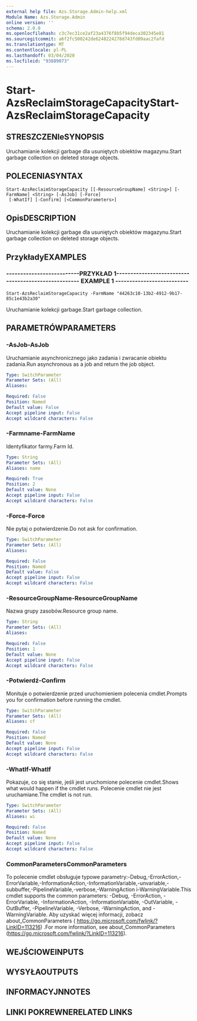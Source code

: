 ```yaml
---
external help file: Azs.Storage.Admin-help.xml
Module Name: Azs.Storage.Admin
online version: ''
schema: 2.0.0
ms.openlocfilehash: c3c7ec31ce2af23a4376f8b5f94deca302345e81
ms.sourcegitcommit: a6f2fc500242de6248224278d743fd09aac2fafd
ms.translationtype: MT
ms.contentlocale: pl-PL
ms.lasthandoff: 03/04/2020
ms.locfileid: "93889073"
---
```

# <span data-ttu-id="d1e30-101">Start-AzsReclaimStorageCapacity</span><span class="sxs-lookup"><span data-stu-id="d1e30-101">Start-AzsReclaimStorageCapacity</span></span>

## <span data-ttu-id="d1e30-102">STRESZCZENIe</span><span class="sxs-lookup"><span data-stu-id="d1e30-102">SYNOPSIS</span></span>
<span data-ttu-id="d1e30-103">Uruchamianie kolekcji garbage dla usuniętych obiektów magazynu.</span><span class="sxs-lookup"><span data-stu-id="d1e30-103">Start garbage collection on deleted storage objects.</span></span>

## <span data-ttu-id="d1e30-104">POLECENIA</span><span class="sxs-lookup"><span data-stu-id="d1e30-104">SYNTAX</span></span>

```
Start-AzsReclaimStorageCapacity [[-ResourceGroupName] <String>] [-FarmName] <String> [-AsJob] [-Force]
 [-WhatIf] [-Confirm] [<CommonParameters>]
```

## <span data-ttu-id="d1e30-105">Opis</span><span class="sxs-lookup"><span data-stu-id="d1e30-105">DESCRIPTION</span></span>
<span data-ttu-id="d1e30-106">Uruchamianie kolekcji garbage dla usuniętych obiektów magazynu.</span><span class="sxs-lookup"><span data-stu-id="d1e30-106">Start garbage collection on deleted storage objects.</span></span>

## <span data-ttu-id="d1e30-107">Przykłady</span><span class="sxs-lookup"><span data-stu-id="d1e30-107">EXAMPLES</span></span>

### <span data-ttu-id="d1e30-108">--------------------------PRZYKŁAD 1--------------------------</span><span class="sxs-lookup"><span data-stu-id="d1e30-108">-------------------------- EXAMPLE 1 --------------------------</span></span>
```
Start-AzsReclaimStorageCapacity -FarmName "44263c10-13b2-4912-9b17-85c1e43b2a30"
```

<span data-ttu-id="d1e30-109">Uruchamianie kolekcji garbage.</span><span class="sxs-lookup"><span data-stu-id="d1e30-109">Start garbage collection.</span></span>

## <span data-ttu-id="d1e30-110">PARAMETRÓW</span><span class="sxs-lookup"><span data-stu-id="d1e30-110">PARAMETERS</span></span>

### <span data-ttu-id="d1e30-111">-AsJob</span><span class="sxs-lookup"><span data-stu-id="d1e30-111">-AsJob</span></span>
<span data-ttu-id="d1e30-112">Uruchamianie asynchronicznego jako zadania i zwracanie obiektu zadania.</span><span class="sxs-lookup"><span data-stu-id="d1e30-112">Run asynchronous as a job and return the job object.</span></span>

```yaml
Type: SwitchParameter
Parameter Sets: (All)
Aliases: 

Required: False
Position: Named
Default value: False
Accept pipeline input: False
Accept wildcard characters: False
```

### <span data-ttu-id="d1e30-113">-Farmname</span><span class="sxs-lookup"><span data-stu-id="d1e30-113">-FarmName</span></span>
<span data-ttu-id="d1e30-114">Identyfikator farmy.</span><span class="sxs-lookup"><span data-stu-id="d1e30-114">Farm Id.</span></span>

```yaml
Type: String
Parameter Sets: (All)
Aliases: name

Required: True
Position: 2
Default value: None
Accept pipeline input: False
Accept wildcard characters: False
```

### <span data-ttu-id="d1e30-115">-Force</span><span class="sxs-lookup"><span data-stu-id="d1e30-115">-Force</span></span>
<span data-ttu-id="d1e30-116">Nie pytaj o potwierdzenie.</span><span class="sxs-lookup"><span data-stu-id="d1e30-116">Do not ask for confirmation.</span></span>

```yaml
Type: SwitchParameter
Parameter Sets: (All)
Aliases: 

Required: False
Position: Named
Default value: False
Accept pipeline input: False
Accept wildcard characters: False
```

### <span data-ttu-id="d1e30-117">-ResourceGroupName</span><span class="sxs-lookup"><span data-stu-id="d1e30-117">-ResourceGroupName</span></span>
<span data-ttu-id="d1e30-118">Nazwa grupy zasobów.</span><span class="sxs-lookup"><span data-stu-id="d1e30-118">Resource group name.</span></span>

```yaml
Type: String
Parameter Sets: (All)
Aliases: 

Required: False
Position: 1
Default value: None
Accept pipeline input: False
Accept wildcard characters: False
```

### <span data-ttu-id="d1e30-119">-Potwierdź</span><span class="sxs-lookup"><span data-stu-id="d1e30-119">-Confirm</span></span>
<span data-ttu-id="d1e30-120">Monituje o potwierdzenie przed uruchomieniem polecenia cmdlet.</span><span class="sxs-lookup"><span data-stu-id="d1e30-120">Prompts you for confirmation before running the cmdlet.</span></span>

```yaml
Type: SwitchParameter
Parameter Sets: (All)
Aliases: cf

Required: False
Position: Named
Default value: None
Accept pipeline input: False
Accept wildcard characters: False
```

### <span data-ttu-id="d1e30-121">-WhatIf</span><span class="sxs-lookup"><span data-stu-id="d1e30-121">-WhatIf</span></span>
<span data-ttu-id="d1e30-122">Pokazuje, co się stanie, jeśli jest uruchomione polecenie cmdlet.</span><span class="sxs-lookup"><span data-stu-id="d1e30-122">Shows what would happen if the cmdlet runs.</span></span>
<span data-ttu-id="d1e30-123">Polecenie cmdlet nie jest uruchamiane.</span><span class="sxs-lookup"><span data-stu-id="d1e30-123">The cmdlet is not run.</span></span>

```yaml
Type: SwitchParameter
Parameter Sets: (All)
Aliases: wi

Required: False
Position: Named
Default value: None
Accept pipeline input: False
Accept wildcard characters: False
```

### <span data-ttu-id="d1e30-124">CommonParameters</span><span class="sxs-lookup"><span data-stu-id="d1e30-124">CommonParameters</span></span>
<span data-ttu-id="d1e30-125">To polecenie cmdlet obsługuje typowe parametry:-Debug,-ErrorAction,-ErrorVariable,-InformationAction,-InformationVariable,-unvariable,-subbuffer,-PipelineVariable,-verbose,-WarningAction i-WarningVariable.</span><span class="sxs-lookup"><span data-stu-id="d1e30-125">This cmdlet supports the common parameters: -Debug, -ErrorAction, -ErrorVariable, -InformationAction, -InformationVariable, -OutVariable, -OutBuffer, -PipelineVariable, -Verbose, -WarningAction, and -WarningVariable.</span></span> <span data-ttu-id="d1e30-126">Aby uzyskać więcej informacji, zobacz about_CommonParameters ( https://go.microsoft.com/fwlink/?LinkID=113216) .</span><span class="sxs-lookup"><span data-stu-id="d1e30-126">For more information, see about_CommonParameters (https://go.microsoft.com/fwlink/?LinkID=113216).</span></span>

## <span data-ttu-id="d1e30-127">WEJŚCIOWE</span><span class="sxs-lookup"><span data-stu-id="d1e30-127">INPUTS</span></span>

## <span data-ttu-id="d1e30-128">WYSYŁA</span><span class="sxs-lookup"><span data-stu-id="d1e30-128">OUTPUTS</span></span>

## <span data-ttu-id="d1e30-129">INFORMACYJN</span><span class="sxs-lookup"><span data-stu-id="d1e30-129">NOTES</span></span>

## <span data-ttu-id="d1e30-130">LINKI POKREWNE</span><span class="sxs-lookup"><span data-stu-id="d1e30-130">RELATED LINKS</span></span>

